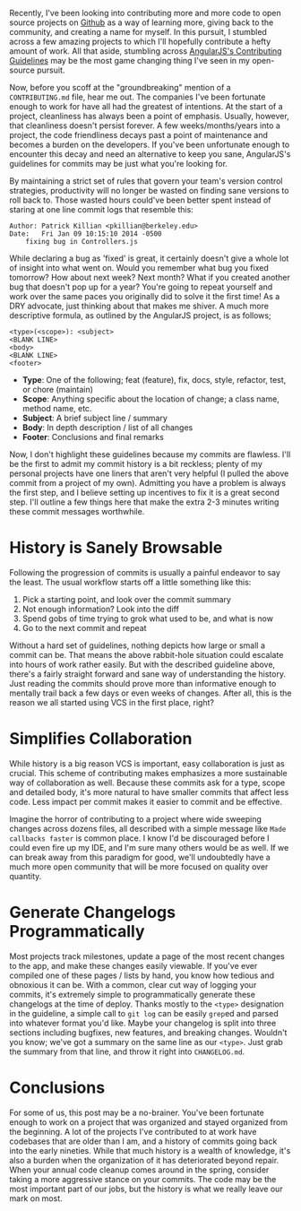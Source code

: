 Recently, I've been looking into contributing more and more code to open source projects on [Github](http://github.com/pkillian) as a way of learning more, giving back to the community, and creating a name for myself. In this pursuit, I stumbled across a few amazing projects to which I'll hopefully contribute a hefty amount of work. All that aside, stumbling across [AngularJS's Contributing Guidelines](https://github.com/angular/angular.js/blob/master/CONTRIBUTING.md#commit-message-format) may be the most game changing thing I've seen in my open-source pursuit.

Now, before you scoff at the "groundbreaking" mention of a `CONTRIBUTING.md` file, hear me out. The companies I've been fortunate enough to work for have all had the greatest of intentions. At the start of a project, cleanliness has always been a point of emphasis. Usually, however, that cleanliness doesn't persist forever. A few weeks/months/years into a project, the code friendliness decays past a point of maintenance and becomes a burden on the developers. If you've been unfortunate enough to encounter this decay and need an alternative to keep you sane, AngularJS's guidelines for commits may be just what you're looking for.<end/>

By maintaining a strict set of rules that govern your team's version control strategies, productivity will no longer be wasted on finding sane versions to roll back to. Those wasted hours could've been better spent instead of staring at one line commit logs that resemble this:
```
Author: Patrick Killian <pkillian@berkeley.edu>
Date:   Fri Jan 09 10:15:10 2014 -0500
    fixing bug in Controllers.js
```
While declaring a bug as 'fixed' is great, it certainly doesn't give a whole lot of insight into what went on. Would you remember what bug you fixed tomorrow? How about next week? Next month? What if you created another bug that doesn't pop up for a year? You're going to repeat yourself and work over the same paces you originally did to solve it the first time! As a DRY advocate, just thinking about that makes me shiver. A much more descriptive formula, as outlined by the AngularJS project, is as follows;
```
<type>(<scope>): <subject>
<BLANK LINE>
<body>
<BLANK LINE>
<footer>
```
- __Type__: One of the following; feat (feature), fix, docs, style, refactor, test, or chore (maintain)
- __Scope__: Anything specific about the location of change; a class name, method name, etc.
- __Subject__: A brief subject line / summary
- __Body__: In depth description / list of all changes
- __Footer__: Conclusions and final remarks

Now, I don't highlight these guidelines because my commits are flawless. I'll be the first to admit my commit history is a bit reckless; plenty of my personal projects have one liners that aren't very helpful (I pulled the above commit from a project of my own). Admitting you have a problem is always the first step, and I believe setting up incentives to fix it is a great second step. I'll outline a few things here that make the extra 2-3 minutes writing these commit messages worthwhile.

# History is Sanely Browsable

Following the progression of commits is usually a painful endeavor to say the least. The usual workflow starts off a little something like this:
1. Pick a starting point, and look over the commit summary
2. Not enough information? Look into the diff
3. Spend gobs of time trying to grok what used to be, and what is now
4. Go to the next commit and repeat

Without a hard set of guidelines, nothing depicts how large or small a commit can be. That means the above rabbit-hole situation could escalate into hours of work rather easily. But with the described guideline above, there's a fairly straight forward and sane way of understanding the history. Just reading the commits should prove more than informative enough to mentally trail back a few days or even weeks of changes. After all, this is the reason we all started using VCS in the first place, right?

# Simplifies Collaboration

While history is a big reason VCS is important, easy collaboration is just as crucial. This scheme of contributing makes emphasizes a more sustainable way of collaboration as well. Because these commits ask for a type, scope and detailed body, it's more natural to have smaller commits that affect less code. Less impact per commit makes it easier to commit and be effective.

Imagine the horror of contributing to a project where wide sweeping changes across dozens files, all described with a simple message like `Made callbacks faster` is common place. I know I'd be discouraged before I could even fire up my IDE, and I'm sure many others would be as well. If we can break away from this paradigm for good, we'll undoubtedly have a much more open community that will be more focused on quality over quantity.

# Generate Changelogs Programmatically

Most projects track milestones, update a page of the most recent changes to the app, and make these changes easily viewable. If you've ever compiled one of these pages / lists by hand, you know how tedious and obnoxious it can be. With a common, clear cut way of logging your commits, it's extremely simple to programmatically generate these changelogs at the time of deploy. Thanks mostly to the `<type>` designation in the guideline, a simple call to `git log` can be easily `grep`ed and parsed into whatever format you'd like. Maybe your changelog is split into three sections including bugfixes, new features, and breaking changes. Wouldn't you know; we've got a summary on the same line as our `<type>`. Just grab the summary from that line, and throw it right into `CHANGELOG.md`.

# Conclusions

For some of us, this post may be a no-brainer. You've been fortunate enough to work on a project that was organized and stayed organized from the beginning. A lot of the projects I've contributed to at work have codebases that are older than I am, and a history of commits going back into the early nineties. While that much history is a wealth of knowledge, it's also a burden when the organization of it has deteriorated beyond repair. When your annual code cleanup comes around in the spring, consider taking a more aggressive stance on your commits. The code may be the most important part of our jobs, but the history is what we really leave our mark on most.
